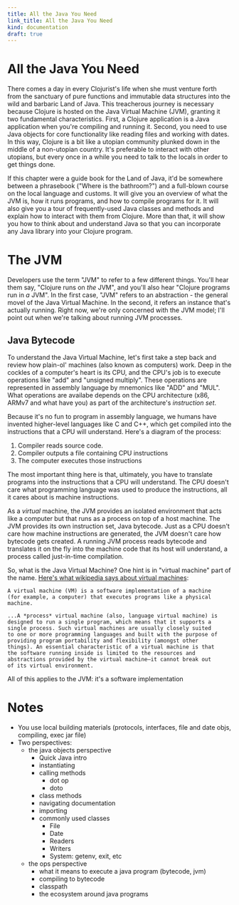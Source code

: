 ```yaml
---
title: All the Java You Need
link_title: All the Java You Need
kind: documentation
draft: true
---
```


# All the Java You Need

There comes a day in every Clojurist's life when she must venture
forth from the sanctuary of pure functions and immutable data
structures into the wild and barbaric Land of Java. This treacherous
journey is necessary because Clojure is hosted on the Java Virtual
Machine (JVM), granting it two fundamental characteristics. First, a
Clojure application is a Java application when you're compiling and
running it. Second, you need to use Java objects for core
functionality like reading files and working with dates. In this way,
Clojure is a bit like a utopian community plunked down in the middle
of a non-utopian country. It's preferable to interact with other
utopians, but every once in a while you need to talk to the locals in
order to get things done.

If this chapter were a guide book for the Land of Java, it'd be
somewhere between a phrasebook ("Where is the bathroom?") and a
full-blown course on the local language and customs. It will give you
an overview of what the JVM is, how it runs programs, and how to
compile programs for it. It will also give you a tour of
frequently-used Java classes and methods and explain how to interact
with them from Clojure. More than that, it will show you how to think
about and understand Java so that you can incorporate any Java library
into your Clojure program.

# The JVM

Developers use the term "JVM" to refer to a few different
things. You'll hear them say, "Clojure runs on *the* JVM", and you'll
also hear "Clojure programs run in *a* JVM". In the first case, "JVM"
refers to an abstraction - the general movel of the Java Virtual
Machine. In the second, it refers an instance that's actually running.
Right now, we're only concerned with the JVM model; I'll point out
when we're talking about running JVM processes.

## Java Bytecode

To understand the Java Virtual Machine, let's first take a step back
and review how plain-ol' machines (also known as computers) work. Deep
in the cockles of a computer's heart is its CPU, and the CPU's job is
to execute operations like "add" and "unsigned multiply". These
operations are represented in assembly language by mnemonics like
"ADD" and "MUL". What operations are availabe depends on the CPU
architecture (x86, ARMv7 and what have you) as part of the
architecture's *instruction set*.

Because it's no fun to program in assembly language, we humans have
invented higher-level languages like C and C++, which get compiled
into the instructions that a CPU will understand. Here's a diagram of
the process:

1. Compiler reads source code.
2. Compiler outputs a file containing CPU instructions
3. The computer executes those instructions

The most important thing here is that, ultimately, you have to
translate programs into the instructions that a CPU will
understand. The CPU doesn't care what programming language was used to
produce the instructions, all it cares about is machine instructions.

As a *virtual* machine, the JVM provides an isolated environment that
acts like a computer but that runs as a process on top of a host
machine. The JVM provides its own instruction set, Java bytecode. Just
as a CPU doesn't care how machine instructions are generated, the JVM
doesn't care how bytecode gets created. A running JVM process reads
bytecode and translates it on the fly into the machine code that its
host will understand, a process called just-in-time compilation.

So, what is the Java Virtual Machine?  One hint is in "virtual
machine" part of the
name. [Here's what wikipedia says about virtual machines](http://en.wikipedia.org/wiki/Virtual_machine):

    A virtual machine (VM) is a software implementation of a machine
    (for example, a computer) that executes programs like a physical
    machine.

    ...A *process* virtual machine (also, language virtual machine) is
    designed to run a single program, which means that it supports a
    single process. Such virtual machines are usually closely suited
    to one or more programming languages and built with the purpose of
    providing program portability and flexibility (amongst other
    things). An essential characteristic of a virtual machine is that
    the software running inside is limited to the resources and
    abstractions provided by the virtual machine—it cannot break out
    of its virtual environment.

All of this applies to the JVM: it's a software implementation

# Notes

* You use local building materials (protocols, interfaces, file and
  date objs, compiling, exec jar file)
* Two perspectives:
    * the java objects perspective
        * Quick Java intro
        * instantiating
        * calling methods 
            * dot op
            * doto
        * class methods
        * navigating documentation
        * importing
        * commonly used classes
            * File
            * Date
            * Readers
            * Writers
            * System: getenv, exit, etc
    * the ops perspective
        * what it means to execute a java program (bytecode, jvm)
        * compiling to bytecode
        * classpath
        * the ecosystem around java programs

